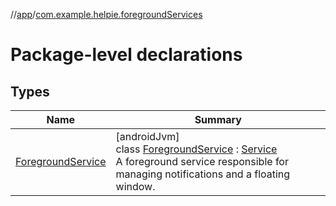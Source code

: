 //[app](../../index.md)/[com.example.helpie.foregroundServices](index.md)

# Package-level declarations

## Types

| Name | Summary |
|---|---|
| [ForegroundService](-foreground-service/index.md) | [androidJvm]<br>class [ForegroundService](-foreground-service/index.md) : [Service](https://developer.android.com/reference/kotlin/android/app/Service.html)<br>A foreground service responsible for managing notifications and a floating window. |
